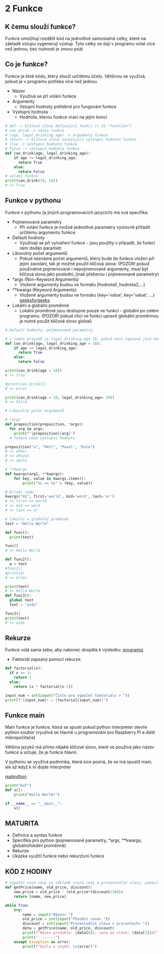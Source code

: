 # 2 Funkce

## K čemu slouží funkce?
Funkce umožňují rozdělit kód na jednotlivé samostatné celky, které na základě vstupu vygenerují výstup.
Tyto celky se dají v programu volat více než jednou, bez nutnosti je znovu psát

## Co je funkce?
Funkce je blok kódu, který slouží určitému účelu. Většinou se využívá, pokud je v programu potřeba více než jednou.
- Název
	- Využívá se při volání funkce
- Argumenty
	- Vstupní hodnoty potřebné pro fungování funkce
- Výstupní hodnota
	- Hodnota, kterou funkce vrací na jejím konci
```python
# def -> klíčové slovo definující funkci (v JS "function")
# can_drink -> název funkce
# (age, legal_drinking_age) -> argumenty funkce
# return -> klíčové slovo označující výstupní hodnotu funkce
# True -> výstupní hodnota funkce
# False -> výstupní hodnota funkce
def can_drink(age, legal_drinking_age):
    if age >= legal_drinking_age:
      return True
    else:
      return False
# volání funkce
print(can_drink(19, 18))
# >> True
```

<div style="page-break-after: always;"></div>

## Funkce v pythonu
Funkce v pythonu (a jiných programovacích jazycích) má svá specifika
- Pojmenované parametry
	- Při volání funkce je možné jednotlivé parametry výslovně přiřadit určitému argumentu funkce
- Default hodnoty
	- Využívají se při vytváření funkce - jsou použity v případě, že funkci není dodán parametr
- Libovolný počet argumentů
	- Pokud neznáme počet argumentů, který bude do funkce vložen při jejím zavolání, tak je možné použit klíčová slova: (POZOR! pokud používáme pojmenované i nepojmenované argumenty, musí být klíčová slova jako poslední, jinak přeberou i pojmenované parametry)
- \*args (Non-Keyword Arguments)
	- Vložené argumenty budou ve formátu \[hodnota1, hodnota2,...\]
- \*\*kwargs (Keyword Arguments)
	- Vložené argumenty budou ve formátu {key='value', key='value', ...} [geeksforgeeks](https://www.geeksforgeeks.org/args-kwargs-python/)
- Lokální a globální proměnné
	- Lokální proměnné jsou dostupné pouze ve funkci - globální po celém programu. (POZOR! pokud chci ve funkci upravit globální proměnnou je nutné použít klíčové slovo global)

```python
# Default hodnoty, pojmenované parametry

# v tomto případě je legal_drinking_age 18, pokud není napsaná jiná hodnota
def can_drink(age, legal_drinking_age = 18):
    if age >= legal_drinking_age:
      return True
    else:
      return False

print(can_drink(age = 18))
# >> True

#print(can_drink())
# >> error

print(can_drink(age = 18, legal_drinking_age= 19))
# >> False
```

<div style="page-break-after: always;"></div>

```python
# Libovolný počet argumentů

# *args
def preposition(preposition, *args):
  for arg in args:
    print(f"{preposition}{arg}")
  # funkce nemá výstupní hodnotu

preposition("a", "Petr", "Pavel", "Kolo")
# >> aPetr
# >> aPavel
# >> aKolo

# **kwargs
def kwargs(arg1, **kwargs):
    for key, value in kwargs.items():
        print("%s == %s" % (key, value))

# Driver code
kwargs("Hi", first='world', mid='word', last='or')
# >> first == world
# >> mid == word
# >> last == or
```

```python
# lokální a globální proměnné
text = "Hello World"

def func():
  print(text)

func()
# >> Hello World

def func2():
  a = text
#func2()
#print(a)
# >> error

print(text)
# >> Hello World
def func3():
  global text
  text = "asds"

func3()
print(text)
# >> asds
```
## Rekurze
Funkce volá sama sebe, aby nakonec dospěla k výsledku. [programiz](https://www.programiz.com/python-programming/recursion)
- Faktoriál zapsaný pomocí rekurze:
```python
def factorial(x):
  if x == 1:
    return 1
  else:
    return (x * factorial(x-1))

input_num = int(input("Číslo pro výpočet faktoriálu > "))
print(f"{input_num}! = {factorial(input_num)}")
```
## Funkce main
Main funkce je funkce, která se spustí pokud python interpreter otevře python soubor (využívá se hlavně u programování pro Raspberry Pi a další mikropočítače)

Většina jazyků má přímo nějaké klíčové slovo, které se používá jako název funkce a určuje, že je funkce hlavní.

V pythonu se využívá podmínka, která sice pozná, že se má spustit main, ale až když k ní dojde interpreter

[realpython](https://realpython.com/python-main-function/)

```python
print("baf")
def x():
    print("Hello World!")

if __name__ == "__main__":
    x()
```

<div style="page-break-after: always;"></div>

## MATURITA
-   Definice a syntax funkce
-   Specifika pro python (pojmenované parametry, \*args, \*\*kwargs, globální/lokální proměnné)
-   Rekurze
-   Ukázka využití funkce nebo rekurzivní funkce

## KÓD Z HODINY
```python
# Výpočet nové ceny na základě staré ceny a procentuální slevy, pomocí funkce
def getPrice(name, old_price, discount):
    new_price = old_price - (old_price*(discount/100))
    return [name, new_price]

while True:
    try:
        name = input("Název> ")
        old_price = int(input("Původní cena> "))
        discount = int(input("Procentuální sleva v procentech> "))
        data = getPrice(name, old_price, discount)
        print(f"Název produktu: {data[0]}, cena po slevě: {data[1]}Kč")
        print("--------")
    except Exception as error:
        print(f"Došlo k chybě: \n{error}")
```